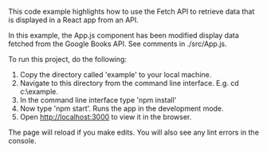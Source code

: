 This code example highlights how to use the Fetch API to retrieve data that is displayed
in a React app from an API.

In this example, the App.js component has been modified display data fetched from the Google Books API. 
See comments in ./src/App.js.

To run this project, do the following:
1. Copy the directory called 'example' to your local machine.
2. Navigate to this directory from the command line interface. E.g. cd c:\example.
3. In the command line interface type 'npm install'
4. Now type 'npm start'. Runs the app in the development mode.
5. Open [http://localhost:3000](http://localhost:3000) to view it in the browser.

The page will reload if you make edits.
You will also see any lint errors in the console.